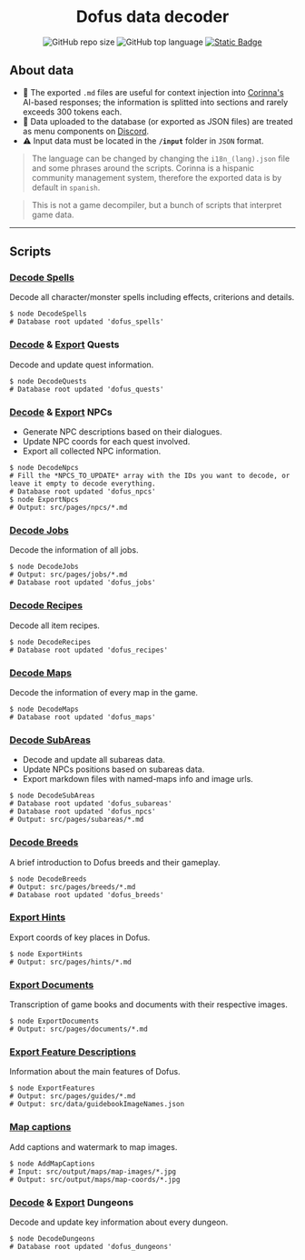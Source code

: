 <h1 align="center">Dofus data decoder</h1>
<p align="center">
<img alt="GitHub repo size" src="https://img.shields.io/github/repo-size/sebasxs/dofus-data-decoder?label=Repo%20size">
<img alt="GitHub top language" src="https://img.shields.io/github/languages/top/sebasxs/dofus-data-decoder?color=8A2BE2">
<!<img alt="GitHub last commit (branch)" src="https://img.shields.io/github/last-commit/sebasxs/dofus-data-decoder/main?label=Last%20Commit">
<a href="https://t.co/pin0Y7mWYp"><img alt="Static Badge" src="https://img.shields.io/badge/Target%20server-7289da?logo=discord&logoColor=white"></a>
</p>

## About data
- 📝 The exported `.md` files are useful for context injection into [Corinna's](https://github.com/Sebasxs/Corinna) AI-based responses; the information is splitted into sections and rarely exceeds 300 tokens each.
- 🔗 Data uploaded to the database (or exported as JSON files) are treated as menu components on [Discord](https://t.co/pin0Y7mWYp).
- ⚠ Input data must be located in the **`/input`** folder in `JSON` format.

> The language can be changed by changing the `i18n_(lang).json` file and some phrases around the scripts.
> Corinna is a hispanic community management system, therefore the exported data is by default in `spanish`.

> This is not a game decompiler, but a bunch of scripts that interpret game data.
---

## Scripts

### [Decode Spells](https://github.com/Sebasxs/dofus-data-decoder/blob/main/scripts/DecodeSpells.js)
Decode all character/monster spells including effects, criterions and details.
```Shell
$ node DecodeSpells
# Database root updated 'dofus_spells'
```

### [Decode](https://github.com/Sebasxs/dofus-data-decoder/blob/main/scripts/DecodeQuests.js) & [Export]() Quests
Decode and update quest information.
```Shell
$ node DecodeQuests
# Database root updated 'dofus_quests'
```

### [Decode](https://github.com/Sebasxs/dofus-data-decoder/blob/main/scripts/DecodeNpcs.js) & [Export](https://github.com/Sebasxs/dofus-data-decoder/blob/main/scripts/ExportNpcs.js) NPCs
- Generate NPC descriptions based on their dialogues.
- Update NPC coords for each quest involved.
- Export all collected NPC information.

```Shell
$ node DecodeNpcs
# Fill the *NPCS_TO_UPDATE* array with the IDs you want to decode, or leave it empty to decode everything.
# Database root updated 'dofus_npcs'
$ node ExportNpcs
# Output: src/pages/npcs/*.md
```

### [Decode Jobs](https://github.com/Sebasxs/dofus-data-decoder/blob/main/scripts/DecodeJobs.js)
Decode the information of all jobs.
```Shell
$ node DecodeJobs
# Output: src/pages/jobs/*.md
# Database root updated 'dofus_jobs'
```

### [Decode Recipes](https://github.com/Sebasxs/dofus-data-decoder/blob/main/scripts/DecodeRecipes.js)
Decode all item recipes.
```Shell
$ node DecodeRecipes
# Database root updated 'dofus_recipes'
```

### [Decode Maps](https://github.com/Sebasxs/dofus-data-decoder/blob/main/scripts/DecodeMaps.js)
Decode the information of every map in the game.
```Shell
$ node DecodeMaps
# Database root updated 'dofus_maps'
```

### [Decode SubAreas](https://github.com/Sebasxs/dofus-data-decoder/blob/main/scripts/DecodeSubAreas.js)
- Decode and update all subareas data.
- Update NPCs positions based on subareas data.
- Export markdown files with named-maps info and image urls.
```Shell
$ node DecodeSubAreas
# Database root updated 'dofus_subareas'
# Database root updated 'dofus_npcs'
# Output: src/pages/subareas/*.md
```

### [Decode Breeds](https://github.com/Sebasxs/dofus-data-decoder/blob/main/scripts/DecodeBreeds.js)
A brief introduction to Dofus breeds and their gameplay.
```Shell
$ node DecodeBreeds
# Output: src/pages/breeds/*.md
# Database root updated 'dofus_breeds'
```

### [Export Hints](https://github.com/Sebasxs/dofus-data-decoder/blob/main/scripts/ExportHints.js)
Export coords of key places in Dofus.
```shell
$ node ExportHints
# Output: src/pages/hints/*.md
```

### [Export Documents](https://github.com/Sebasxs/dofus-data-decoder/blob/main/scripts/ExportDocuments.js)
Transcription of game books and documents with their respective images.
```Shell
$ node ExportDocuments
# Output: src/pages/documents/*.md
```

### [Export Feature Descriptions](https://github.com/Sebasxs/dofus-data-decoder/blob/main/scripts/ExportFeatures.js)
Information about the main features of Dofus.
```Shell
$ node ExportFeatures
# Output: src/pages/guides/*.md
# Output: src/data/guidebookImageNames.json
```

### [Map captions](https://github.com/Sebasxs/dofus-data-decoder/blob/main/scripts/AddMapCaptions.js)
Add captions and watermark to map images.
```Shell
$ node AddMapCaptions
# Input: src/output/maps/map-images/*.jpg
# Output: src/output/maps/map-coords/*.jpg
```

### [Decode](https://github.com/Sebasxs/dofus-data-decoder/blob/main/scripts/DecodeDungeons.js) & [Export]() Dungeons
Decode and update key information about every dungeon.
```Shell
$ node DecodeDungeons
# Database root updated 'dofus_dungeons'
```
